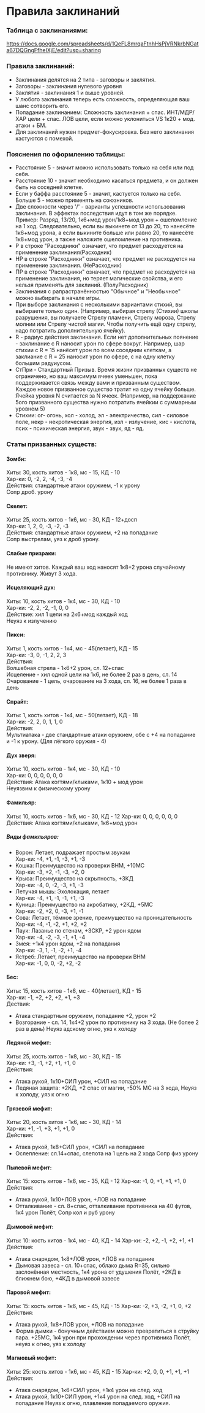 # Правила заклинаний

### Таблица с заклинаниями:
https://docs.google.com/spreadsheets/d/1QeFL8mrqaFtnhHsPjVRNkrbNGata67DQGngFfheIXjE/edit?usp=sharing

### Правила заклинаний:

- Заклинания делятся на 2 типа - заговоры и заклятия.
- Заговоры - заклинания нулевого уровня
- Заклятия - заклинания 1 и выше уровней.
- У любого заклинания теперь есть сложность, определяющая ваш шанс сотворить его.
- Попадание заклинанием: Сложность заклинания + спас. ИНТ/МДР/ХАР цели + спас. ЛОВ цели, если можно уклониться VS 1к20 + мод. атаки + БМ.
- Для заклинаний нужен предмет-фокусировка. Без него заклинания кастуются с помехой.

### Пояснения по оформлению таблицы:

- Расстояние 5 - значит можно использовать только на себя или под себя.
- Расстояние 10 - значит необходимо касаться предмета, и он должен быть на соседней клетке.
- Если у баффа расстояние 5 - значит, кастуется только на себя. Больше 5 - можно применять на союзников.
- Две сложности через '/' - варианты успешности использования заклинания. В эффектах последствия идут в том же порядке. Пример: Разряд, 13/20, 1к6+мод урон/1к8+мод урон + ошеломление на 1 ход. Следовательно, если вы выкинете от 13 до 20, то нанесёте 1к6+мод урона, а если выкините больше или равно 20, то нанесёте 1к8+мод урон, а также наложите ошеломление на противника.
- Р в строке "Расходники" означает, что предмет расходуется на применение заклинания(Расходник)
- НР в строке "Расходники" означает, что предмет не расходуется на применение заклинания. (НеРасходник)
- ПР в строке "Расходники" означает, что предмет не расходуется на применение заклинания, но теряет магические свойства, и его нельзя применять для заклиний. (ПолуРасходник)
- Заклинания с рапрастранённостью "Обычное" и "Необычное" можно выбирать в начале игры.
- При выборе заклинания с несколькими вариантами стихий, вы выбираете только один. (Например, выбирая стрелу (Стихии) школы разрушения, вы получаете Стрелу пламени, Стрелу мороза, Стрелу молнии или Стрелу чистой магии. Чтобы получить ещё одну стрелу, надо потратить дополнительную ячейку).
- R - радиус действия заклинания. Если нет дополнительных поянение - заклинание с R наносит урон по сфере вокруг. Например, шар стихии с R = 15 нанёсет урон по всем соседним клеткам, а заклиание с R = 25 наносит урон по сфере, с на одну клетку большим радуиусом. 
- СтПри - Стандартный Призыв. Время жизни призванных существ не ограничено, но ваш максимум ячеек уменьшен, пока поддерживается связь между вами и призванным существом. Каждое новое призванное существо тратит на одну ячейку больше. Ячейка уровня N считается за N ячеек. (Например, на поддержание 5ого призванного существа нужно потратить ячейкии с суммарным уровнем 5)
- Стихии: ог- огонь, хол - холод, эл - электричество, сил - силовое поле, некр - некротическая энергия, изл - излучение, кис - кислота, псих - психическая энергия, звук - звук, яд - яд.








### Статы призванных существ:

#### Зомби:
Хиты: 30, кость хитов - 1к8, мс - 15, КД - 10    
Хар-ки: 0, -2, 2, -4, -3, -4    
Действия: стандартные атаки оружием, -1 к урону    
Сопр дроб. урону    

#### Скелет:
Хиты: 25, кость хитов - 1к6, мс - 30, КД - 12+досп      
Хар-ки: 1, 2, 0, -3, -2, -3    
Действия: стандартные атаки оружием, +2 на попадание    
Сопр выстрелам, уяз к дроб урону.  

#### Слабые призраки:
Не имеют хитов. Каждый ваш ход наносят 1к8+2 урона случайному противнику. Живут 3 хода.  

#### Исцеляющий дух:
Хиты: 10, кость хитов - 1к4, мс - 30, КД - 10      
Хар-ки: -2, 2, -2, -1, 0, 0    
Действие: хил 1 цели на 2к6+мод каждый ход    
Неуяз к излучению  

#### Пикси:
Хиты: 1, кость хитов - 1к4, мс - 45(летает), КД - 15  
Хар-ки: -3, 0, -1, 2, 2, 3  
Действия:  
Волшебная стрела - 1к6+2 урон, сл. 12+спас  
Исцеление - хил одной цели на 1к6, не более 2 раз в день, сл. 14  
Очарование - 1 цель, очарование на 3 хода, сл. 16, не более 1 раза в день  

#### Спрайт:
Хиты: 1, кость хитов - 1к4, мс - 50(летает), КД - 18  
Хар-ки: -2, 2, 0, 1, 1, 0  
Действия:   
Мультиатака - две стандартные атаки оружием, обе с +4 на попадание и -1 к урону. (Для лёгкого оружия - 4)  

#### Дух зверя:
Хиты: 10, кость хитов - 1к4, мс - 30, КД - 10  
Хар-ки: 0, 0, 0, 0, 0, 0  
Действия: Атака когтями/клыками, 1к10 + мод урон  
Неуязвим к физическому урону  

#### Фамильяр:
Хиты: 10, кость хитов - 1к6, мс - 30, КД - 12
Хар-ки: 0, 0, 0, 0, 0, 0
Действия: Атака когтями/клыками, 1к6+мод урон

##### Виды фамильяров:
- Ворон: Летает, подражает простым звукам      
Хар-ки: -4, +1, -1, -3, +1, -3
- Кошка: Преимущество на проверки ВНМ, +10МС   
Хар-ки: -3, +2, -1, -3, +2, 0
- Крыса: Преимущество на скрытность, +3КД   
Хар-ки: -4, 0, -2, -3, +1, -3
- Летучая мышь: Эхолокация, летает   
Хар-ки: -4, +1, -1, -1, +1, -3
- Куница: Преимущество на акробатику, +2КД, +5МС   
Хар-ки: -2, +2, 0, -3, +1, -1
- Сова: Летает, тёмное зрение, преимущество на проницательность    
Хар-ки: -4, -1, -2, +1, +2, +2
- Паук: Лазанье по стенам, +3СКР, +2 урон ядом   
Хар-ки: -4, -2, -3, -1, +1, -4
- Змея: +1к4 урон ядом, +2 на попадания   
Хар-ки: -3, 1, -1, -2, +1, -4
- Ястреб: Летает, преимущество на проверки ВНМ   
Хар-ки: -1, 0, 0, -2, +2, -2

#### Бес:
Хиты: 15, кость хитов - 1к6, мс - 40(летает), КД - 15  
Хар-ки: -1, +2, +2, +2, +1, +3  
Дествия:
- Атака стандартным оружием, попадание +2, урон +2
- Возгорание - сл. 14, 1к4+2 урон по противнику на 3 хода. (Не более 2 раз в день)
Неуяз адскому огню, уяз к холоду 

#### Ледяной мефит:
Хиты: 25, кость хитов - 1к8, мс - 30, КД - 15  
Хар-ки: +3, -1, +2, +1, +1, 0  
Действия:
- Атака рукой, 1к10+СИЛ урон, +СИЛ на попадание
- Ледяная защита: +2КД, +2 спас от магии, -50% МС на 3 хода, 
Неуяз к холоду, уяз к огню

#### Грязевой мефит:
Хиты: 20, кость хитов - 1к6, мс - 30, КД - 14  
Хар-ки: +1, -1, +3, +1, +1, 0  
Действия:
- Атака рукой, 1к8+СИЛ урон, +СИЛ на попадание
- Ослепление: сл.14+спас, слепота на 1 цель на 2 хода
Сопр физ урону

#### Пылевой мефит:
Хиты: 15: кость хитов - 1к6, мс - 35, КД - 12
Хар-ки: -1, 0, +1, +1, +1, 0
Действия:
- Атака рукой, 1к10+ЛОВ урон, +ЛОВ на попадание
- Отталкивание - сл. 8+спас, отталкивание противника на 40 футов, 1к4 урон
Полёт, Сопр кол и руб урону

#### Дымовой мефит:
Хиты: 10: кость хитов - 1к4, мс - 40, КД - 14
Хар-ки: -2, +2, -1, +2, +1, +1
Действия:
- Атака снарядом, 1к8+ЛОВ урон, +ЛОВ на попадание
- Дымовая завеса - сл. 10+спас, облако дыма R=35, сильно заслонённая местность, 1к4 урона от удушения
Полёт, +2КД в ближнем бою, +4КД в дымовой завесе

#### Паровой мефит:
Хиты: 15: кость хитов - 1к6, мс - 45, КД - 15
Хар-ки: -2, +3, -2, +1, 0, +2
Действия:
- Атака рукой, 1к8+ЛОВ урон, +ЛОВ на попадание
- Форма дымки - бонучным действием можно превратиться в струйку пара. +25МС, 1к4 урон при прохождении через противника
Полёт, неуяз к огню, уяз к холоду 

#### Магмовый мефит:
Хиты: 25: кость хитов - 1к6, мс - 45, КД - 15
Хар-ки: +2, 0, 0, +1, +1, +1
Действия:
- Атака снарядом, 1к6+СИЛ урон, +1к4 урон на след. ход
- Атака рукой, 1к10+СИЛ урон, +1к4 урон на след. ход, +СИЛ на попадание
Неуяз к огню, плавление попадаемого оружия. 